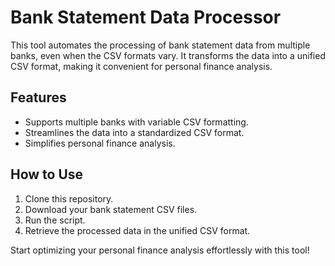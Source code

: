 # Bank Statement Data Processor
This tool automates the processing of bank statement data from multiple banks, even when the CSV formats vary. It transforms the data into a unified CSV format, making it convenient for personal finance analysis.

## Features
  - Supports multiple banks with variable CSV formatting.
  - Streamlines the data into a standardized CSV format.
  - Simplifies personal finance analysis.
## How to Use
  1. Clone this repository.
  2. Download your bank statement CSV files.
  3. Run the script.
  4. Retrieve the processed data in the unified CSV format.

Start optimizing your personal finance analysis effortlessly with this tool!
